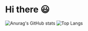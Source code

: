 # Hi there 😃 

![Anurag's GitHub stats](https://github-readme-stats.vercel.app/api?username=Sumanee&show_icons=true&theme=radical)
![Top Langs](https://github-readme-stats.vercel.app/api/top-langs/?username=Sumanee&layout=compact)









